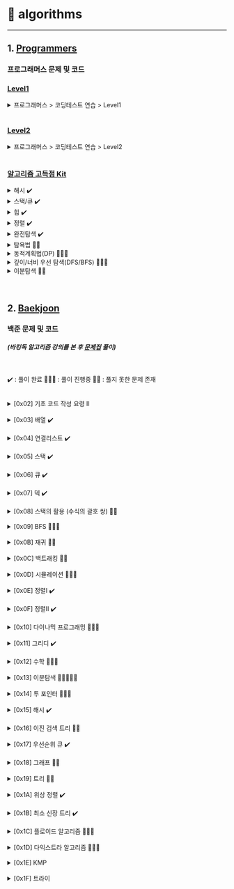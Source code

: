 # :runner: algorithms
<hr />

## 1. [Programmers](./Programmers)
### 프로그래머스 문제 및 코드

### [Level1](./Programmers/Level1)

<details>
<summary>프로그래머스 > 코딩테스트 연습 > Level1</summary>

* <완주하지 못한 선수> - [문제](https://programmers.co.kr/learn/courses/30/lessons/42576) | [코드1(Java)](./Programmers/Level1/완주하지못한선수/Solution.java) | [코드2(C++)](./Programmers/Level1/완주하지못한선수/Solution2.cpp)
* <가운데 글자 가져오기> - [문제](https://programmers.co.kr/learn/courses/30/lessons/12903) | [코드](./Programmers/Level1/가운데글자가져오기/Solution.java)
* <[1차] 비밀지도> - [문제](https://programmers.co.kr/learn/courses/30/lessons/17681) | [코드](./Programmers/Level1/비밀지도/Solution.java)
* <K번째수> - [문제](https://programmers.co.kr/learn/courses/30/lessons/42748) | [코드](./Programmers/Level1/K번째수/Solution.java)
* <두 개 뽑아서 더하기> - [문제](https://programmers.co.kr/learn/courses/30/lessons/68644) | [코드](./Programmers/Level1/두개뽑아서더하기/Solution.java)
* <모의고사> - [문제](https://programmers.co.kr/learn/courses/30/lessons/42840) | [코드](./Programmers/Level1/모의고사/Solution.java)
* <체육복> - [문제](https://programmers.co.kr/learn/courses/30/lessons/42862) | [코드](./Programmers/Level1/체육복/Solution.java)
* <2016년> - [문제](https://programmers.co.kr/learn/courses/30/lessons/12901) | [코드](./Programmers/Level1/2016년/Solution.java)
* <3진법 뒤집기> - [문제](https://programmers.co.kr/learn/courses/30/lessons/68935) | [코드](./Programmers/Level1/3진법뒤집기/Solution.java)
* <같은 숫자는 싫어> - [문제](https://programmers.co.kr/learn/courses/30/lessons/12906) | [코드](./Programmers/Level1/같은숫자는싫어/Solution.java)
* <나누어 떨어지는 숫자 배열> - [문제](https://programmers.co.kr/learn/courses/30/lessons/12910) | [코드](./Programmers/Level1/나누어떨어지는숫자배열/Solution.java)
* <두 정수 사이의 합> - [문제](https://programmers.co.kr/learn/courses/30/lessons/12912) | [코드](./Programmers/Level1/두정수사이의합/Solution.java)
* <문자열 내 마음대로 정렬하기> - [문제](https://programmers.co.kr/learn/courses/30/lessons/12915) | [코드](./Programmers/Level1/문자열내마음대로정렬하기/Solution.java)
* <문자열 내 p와 y의 개수> - [문제](https://programmers.co.kr/learn/courses/30/lessons/12916) | [코드](./Programmers/Level1/문자열내p와y의개수/Solution.java)
* <폰켓몬> - [문제](https://programmers.co.kr/learn/courses/30/lessons/1845) | [코드](./Programmers/Level1/폰켓몬/Solution.java)
* <문자열 내림차순으로 배치하기> - [문제](https://programmers.co.kr/learn/courses/30/lessons/12917) | [코드](./Programmers/Level1/문자열내림차순으로배치하기/Solution.java)
* <문자열 다루기 기본> - [문제](https://programmers.co.kr/learn/courses/30/lessons/12918) | [코드](./Programmers/Level1/문자열다루기기본/Solution.java)
* <소수 찾기> - [문제](https://programmers.co.kr/learn/courses/30/lessons/12921) | [코드](./Programmers/Level1/소수찾기/Solution.java) + ([에라토스테네스의 체](https://ko.wikipedia.org/wiki/%EC%97%90%EB%9D%BC%ED%86%A0%EC%8A%A4%ED%85%8C%EB%84%A4%EC%8A%A4%EC%9D%98_%EC%B2%B4))
* <수박수박수박수박수박수?> - [문제](https://programmers.co.kr/learn/courses/30/lessons/12922) | [코드](./Programmers/Level1/수박수박수박수박수박수/Solution.java)
* <문자열을 정수로 바꾸기> - [문제](https://programmers.co.kr/learn/courses/30/lessons/12925) | [코드](./Programmers/Level1/문자열을정수로바꾸기/Solution.java)
* <내적> - [문제](https://programmers.co.kr/learn/courses/30/lessons/70128) | [코드](./Programmers/Level1/내적/Solution.java)
* <시저 암호> - [문제](https://programmers.co.kr/learn/courses/30/lessons/12926) | [코드](./Programmers/Level1/시저암호/Solution.java)
* <약수의 합> - [문제](https://programmers.co.kr/learn/courses/30/lessons/12928) | [코드](./Programmers/Level1/약수의합/Solution.java)
* <이상한 문자 만들기> - [문제](https://programmers.co.kr/learn/courses/30/lessons/12930) | [코드](./Programmers/Level1/이상한문자만들기/Solution.java)
* <자릿수 더하기> - [문제](https://programmers.co.kr/learn/courses/30/lessons/12931) | [코드](./Programmers/Level1/자릿수더하기/Solution.java)
* <자연수 뒤집어 배열로 만들기> - [문제](https://programmers.co.kr/learn/courses/30/lessons/12932) | [코드](./Programmers/Level1/자연수뒤집어배열로만들기/Solution.java)
* <정수 내림차순으로 배치하기> - [문제](https://programmers.co.kr/learn/courses/30/lessons/12933) | [코드](./Programmers/Level1/정수내림차순으로배치하기/Solution.java)
* <정수 제곱근 판별> - [문제](https://programmers.co.kr/learn/courses/30/lessons/12934) | [코드](./Programmers/Level1/정수제곱근판별/Solution.java)
* <제일 작은 수 제거하기> - [문제](https://programmers.co.kr/learn/courses/30/lessons/12935) | [코드](./Programmers/Level1/제일작은수제거하기/Solution.java)
* <짝수와 홀수> - [문제](https://programmers.co.kr/learn/courses/30/lessons/12937) | [코드](./Programmers/Level1/짝수와홀수/Solution.java)
* <최대공약수와 최소공배수> - [문제](https://programmers.co.kr/learn/courses/30/lessons/12940) | [코드](./Programmers/Level1/최대공약수와최소공배수/Solution.java) + ([유클리드 호제법](https://namu.wiki/w/%EC%9C%A0%ED%81%B4%EB%A6%AC%EB%93%9C%20%ED%98%B8%EC%A0%9C%EB%B2%95))
* <콜라츠 추측> - [문제](https://programmers.co.kr/learn/courses/30/lessons/12943) | [코드](./Programmers/Level1/콜라츠추측/Solution.java)
* <평균 구하기> - [문제](https://programmers.co.kr/learn/courses/30/lessons/12944) | [코드](./Programmers/Level1/평균구하기/Solution.java)
* <하샤드 수> - [문제](https://programmers.co.kr/learn/courses/30/lessons/12947) | [코드](./Programmers/Level1/하샤드수/Solution.java)
* <핸드폰 번호 가리기> - [문제](https://programmers.co.kr/learn/courses/30/lessons/12948) | [코드](./Programmers/Level1/핸드폰번호가리기/Solution.java)
* <키패드 누르기> - [문제](https://programmers.co.kr/learn/courses/30/lessons/67256) | [코드](./Programmers/Level1/키패드누르기/Solution.java)
* <행렬의 덧셈> - [문제](https://programmers.co.kr/learn/courses/30/lessons/12950) | [코드](./Programmers/Level1/행렬의덧셈/Solution.java)
* <x만큼 간격이 있는 n개의 숫자> - [문제](https://programmers.co.kr/learn/courses/30/lessons/12954) | [코드](./Programmers/Level1/x만큼간격이있는n개의숫자/Solution.java)
* <직사각형 별찍기> - [문제](https://programmers.co.kr/learn/courses/30/lessons/12969) | [코드](./Programmers/Level1/직사각형별찍기/Solution.java)
* <소수 만들기> - [문제](https://programmers.co.kr/learn/courses/30/lessons/12977) | [코드](./Programmers/Level1/소수만들기/Solution.java)
* <예산> - [문제](https://programmers.co.kr/learn/courses/30/lessons/12982) | [코드](./Programmers/Level1/예산/Solution.java)
* <실패율> - [문제](https://programmers.co.kr/learn/courses/30/lessons/42889) | [코드](./Programmers/Level1/실패율/Solution.java)
* <다트 게임> - [문제](https://programmers.co.kr/learn/courses/30/lessons/17682) | [코드](./Programmers/Level1/다트게임/Solution.java)
* <신규 아이디 추천> - [문제](https://programmers.co.kr/learn/courses/30/lessons/72410) | [코드](./Programmers/Level1/신규아이디추천/Solution.java)
* <음양 더하기> - [문제](https://programmers.co.kr/learn/courses/30/lessons/76501) | [코드](./Programmers/Level1/음양더하기/Solution.java)
* <숫자 문자열과 영단어> - [문제](https://programmers.co.kr/learn/courses/30/lessons/81301) | [코드](./Programmers/Level1/숫자문자열과영단어/Solution.java)
* <없는 숫자 더하기> - [문제](https://school.programmers.co.kr/learn/courses/30/lessons/86051) | [코드](./Programmers/Level1/없는숫자더하기/Solution.java)
* <신고 결과 받기> - [문제](https://school.programmers.co.kr/learn/courses/30/lessons/92334) | [코드](./Programmers/Level1/신고결과받기/Solution.java)
* <부족한 금액 계산하기> - [문제](https://school.programmers.co.kr/learn/courses/30/lessons/82612) | [코드](./Programmers/Level1/부족한금액계산하기/Solution.java)
* <로또의 최고 순위와 최저 순위> - [문제](https://school.programmers.co.kr/learn/courses/30/lessons/77484) | [코드](./Programmers/Level1/로또의최고순위와최저순위/Solution.java)

</details>

<br />

### [Level2](./Programmers/Level1)

<details>
<summary> 프로그래머스 > 코딩테스트 연습 > Level2 </summary>

* <주식가격> - [문제](https://programmers.co.kr/learn/courses/30/lessons/42584) | [코드](./Programmers/Level2/주식가격/Solution.java)
* <124 나라의 숫자> - [문제](https://programmers.co.kr/learn/courses/30/lessons/12899) | [코드](./Programmers/Level2/124나라의숫자/Solution.java)
* <스킬트리> - [문제](https://programmers.co.kr/learn/courses/30/lessons/49993) | [코드](./Programmers/Level2/스킬트리/Solution.java)
* <프린터> - [문제](https://programmers.co.kr/learn/courses/30/lessons/42587) | [코드](./Programmers/Level2/프린터/Solution.java)
* <기능개발> - [문제](https://programmers.co.kr/learn/courses/30/lessons/42586) | [코드1](./Programmers/Level2/기능개발/Solution.java) | [코드2(Use Stack)](./Programmers/Level2/기능개발/Solution2.java)
* <멀쩡한 사각형> - [문제](https://programmers.co.kr/learn/courses/30/lessons/62048) | [코드](./Programmers/Level2/멀쩡한사각형/Solution.java) + ([유클리드 호제법](https://namu.wiki/w/%EC%9C%A0%ED%81%B4%EB%A6%AC%EB%93%9C%20%ED%98%B8%EC%A0%9C%EB%B2%95))
* <다리를 지나는 트럭> - [문제](https://programmers.co.kr/learn/courses/30/lessons/42583) | [코드](./Programmers/Level2/다리를지나는트럭/Solution.java)
* <문자열 압축> - [문제](https://programmers.co.kr/learn/courses/30/lessons/60057) | [코드](./Programmers/Level2/문자열압축/Solution.java)
* <큰 수 만들기> - [문제](https://programmers.co.kr/learn/courses/30/lessons/42883) | [코드](./Programmers/Level2/큰수만들기/Solution.java)
* <최댓값과 최솟값> - [문제](https://programmers.co.kr/learn/courses/30/lessons/12939) | [코드](./Programmers/Level2/최댓값과최솟값/Solution.java)
* <카펫> - [문제](https://programmers.co.kr/learn/courses/30/lessons/42842) | [코드](./Programmers/Level2/카펫/Solution.java)
* <가장 큰 수> - [문제](https://programmers.co.kr/learn/courses/30/lessons/42746) | [코드](./Programmers/Level2/가장큰수/Solution.java)
* <구명보트> - [문제](https://programmers.co.kr/learn/courses/30/lessons/42885) | [코드](./Programmers/Level2/구명보트/Solution.java)
* <더 맵게> - [문제](https://programmers.co.kr/learn/courses/30/lessons/42626) | [코드](./Programmers/Level2/더맵게/Solution.java)
* <JadenCase 문자열 만들기> - [문제](https://programmers.co.kr/learn/courses/30/lessons/12951) | [코드](./Programmers/Level2/JadenCase문자열만들기/Solution.java)
* <N개의 최소공배수> - [문제](https://programmers.co.kr/learn/courses/30/lessons/12953) | [코드](./Programmers/Level2/N개의최소공배수/Solution.java)
* <올바른 괄호> - [문제](https://programmers.co.kr/learn/courses/30/lessons/12909) | [코드](./Programmers/Level2/올바른괄호/Solution.java)
* <최솟값 만들기> - [문제](https://programmers.co.kr/learn/courses/30/lessons/12941) | [코드](./Programmers/Level2/최솟값만들기/Solution.java)
* <H - Index> - [문제](https://programmers.co.kr/learn/courses/30/lessons/42747) | [코드](./Programmers/Level2/H-Index/Solution.java)
* <전화번호 목록> - [문제](https://programmers.co.kr/learn/courses/30/lessons/42577) | [코드](./Programmers/Level2/전화번호목록/Solution.java)
* <행렬의 곱셈> - [문제](https://programmers.co.kr/learn/courses/30/lessons/12949) | [코드](./Programmers/Level2/행렬의곱셈/Solution.java)

</details>

<br />

### [알고리즘 고득점 Kit](./Programmers/hash)

<details>
<summary>해시 ✔️</summary>

* <폰켓몬> - [문제](https://programmers.co.kr/learn/courses/30/lessons/1845) | [코드](./Programmers/hash/폰켓몬/Solution.py)
* <완주하지 못한 선수> - [문제](https://programmers.co.kr/learn/courses/30/lessons/42576) | [코드](./Programmers/hash/완주하지못한선수/Solution.py)
* <전화번호 목록> - [문제](https://programmers.co.kr/learn/courses/30/lessons/42577) | [코드](./Programmers/hash/전화번호목록/Solution.py)
* <의상> - [문제](https://programmers.co.kr/learn/courses/30/lessons/42578) | [코드](./Programmers/hash/의상/Solution.py)
* <베스트앨범> - [문제](https://programmers.co.kr/learn/courses/30/lessons/42579) | [코드](./Programmers/hash/베스트앨범/Solution.py)

</details>

<details>
<summary>스택/큐 ✔️</summary>

* <같은 숫자는 싫어> - [문제](https://programmers.co.kr/learn/courses/30/lessons/12906) | [코드](./Programmers/stack_queue/같은숫자는싫어/Solution.py)
* <기능개발> - [문제](https://programmers.co.kr/learn/courses/30/lessons/42586) | [코드](./Programmers/stack_queue/기능개발/Solution.py)
* <올바른 괄호> - [문제](https://programmers.co.kr/learn/courses/30/lessons/12909) | [코드](./Programmers/stack_queue/올바른괄호/Solution.py)
* <프로세스> - [문제](https://programmers.co.kr/learn/courses/30/lessons/42587) | [코드](./Programmers/stack_queue/프로세스/Solution.py)
* <다리를 지나는 트럭> - [문제](https://programmers.co.kr/learn/courses/30/lessons/42583) | [코드](./Programmers/stack_queue/다리를지나는트럭/Solution.py)
* <주식가격> - [문제](https://programmers.co.kr/learn/courses/30/lessons/42584) | [코드](./Programmers/stack_queue/주식가격/Solution.py)

</details>

<details>
<summary>힙 ✔️</summary>

* <더 맵게> - [문제](https://programmers.co.kr/learn/courses/30/lessons/42626) | [코드](./Programmers/heap/더맵게/Solution.py)
* <디스크 컨트롤러> - [문제](https://programmers.co.kr/learn/courses/30/lessons/42627) | [코드](./Programmers/heap/디스크컨트롤러/Solution.py)
* <이중우선순위큐> - [문제](https://programmers.co.kr/learn/courses/30/lessons/42628) | [코드](./Programmers/heap/이중우선순위큐/Solution.py)

</details>

<details>
<summary>정렬 ✔️</summary>

* <K번째수> - [문제](https://programmers.co.kr/learn/courses/30/lessons/42748) | [코드](./Programmers/sort/K번째수/Solution.py)
* <가장 큰 수> - [문제](https://programmers.co.kr/learn/courses/30/lessons/42746) | [코드](./Programmers/sort/가장큰수/Solution.py)
* <H-index> - [문제](https://programmers.co.kr/learn/courses/30/lessons/42747) | [코드](./Programmers/sort/H-index/Solution.py)

</details>

<details>
<summary>완전탐색 ✔️</summary>

* <최소직사각형> - [문제](https://programmers.co.kr/learn/courses/30/lessons/86491) | [코드](./Programmers/exhaustive_search/최소직사각형/Solution.py)
* <모의고사> - [문제](https://programmers.co.kr/learn/courses/30/lessons/42840) | [코드](./Programmers/exhaustive_search/모의고사/Solution.py)
* <소수찾기> - [문제](https://programmers.co.kr/learn/courses/30/lessons/42839) | [코드](./Programmers/exhaustive_search/소수찾기/Solution.py)
* <카펫> - [문제](https://programmers.co.kr/learn/courses/30/lessons/42842) | [코드](./Programmers/exhaustive_search/카펫/Solution.py)
* <피로도> - [문제](https://programmers.co.kr/learn/courses/30/lessons/87946) | [코드](./Programmers/exhaustive_search/피로도/Solution.py)
* <전력망을 둘로 나누기> - [문제](https://programmers.co.kr/learn/courses/30/lessons/86971) | [코드](./Programmers/exhaustive_search/전력망을둘로나누기/Solution.py)
* <모음사전> - [문제](https://programmers.co.kr/learn/courses/30/lessons/84512) | [코드](./Programmers/exhaustive_search/모음사전/Solution.py)

</details>

<details>
<summary>탐욕법 👊🏻</summary>

* <체육복> - [문제](https://programmers.co.kr/learn/courses/30/lessons/42862) | [코드](./Programmers/greedy/체육복/Solution.py)
* <조이스틱> 👊🏻
* <큰 수 만들기> - [문제](https://programmers.co.kr/learn/courses/30/lessons/42883) | [코드](./Programmers/greedy/큰수만들기/Solution.py)
* <구명보트> - [문제](https://programmers.co.kr/learn/courses/30/lessons/42885) | [코드](./Programmers/greedy/구명보트/Solution.py)
* <섬 연결하기> - [문제](https://programmers.co.kr/learn/courses/30/lessons/42861) | [코드](./Programmers/greedy/섬연결하기/Solution.py)
* <단속카메라> - [문제](https://programmers.co.kr/learn/courses/30/lessons/42884) | [코드](./Programmers/greedy/단속카메라/Solution.py)

</details>

<details>
<summary>동적계획법(DP) 🏃🏻‍♀️</summary>

* <N으로 표현> - [문제](https://programmers.co.kr/learn/courses/30/lessons/42895) | [코드](./Programmers/dp/N으로표현/Solution.py)
* <정수 삼각형> - [문제](https://programmers.co.kr/learn/courses/30/lessons/43105) | [코드](./Programmers/dp/정수삼각형/Solution.py)
* <등굣길> - [문제](https://programmers.co.kr/learn/courses/30/lessons/42898) | [코드](./Programmers/dp/등굣길/Solution.py)
* <사칙연산>

</details>

<details>
<summary>깊이/너비 우선 탐색(DFS/BFS) 🏃🏻‍♀️</summary>

* <타겟넘버> - [문제](https://programmers.co.kr/learn/courses/30/lessons/43165) | [코드](./Programmers/dfs_bfs/타겟넘버/Solution.py)
* <네트워크> - [문제](https://programmers.co.kr/learn/courses/30/lessons/43162) | [코드](./Programmers/dfs_bfs/네트워크/Solution.py)
* <게임 맵 최단거리> - [문제](https://programmers.co.kr/learn/courses/30/lessons/1844) | [코드](./Programmers/dfs_bfs/게임맵최단거리/Solution.py)
* <단어변환> - [문제](https://programmers.co.kr/learn/courses/30/lessons/43163) | [코드](./Programmers/dfs_bfs/단어변환/Solution.py)
* <아이템 줍기> 
* <여행경로> - [문제](https://programmers.co.kr/learn/courses/30/lessons/43164) | [코드](./Programmers/dfs_bfs/여행경로/Solution.py)

</details>

<details>
<summary>이분탐색 🏃🏻</summary>

* <입국심사> - [문제](https://programmers.co.kr/learn/courses/30/lessons/43238) | [코드](./Programmers/binary_search/입국심사/Solution.py)

</details>

<br />
<br />

## 2. [Baekjoon](./Baekjoon)
### 백준 문제 및 코드
##### (바킹독 알고리즘 강의를 본 후 [문제집](https://github.com/encrypted-def/basic-algo-lecture) 풀이)

<br />

✔️ : 풀이 완료 
🏃🏻‍♀️ : 풀이 진행중 
👊🏻 : 풀지 못한 문제 존재 

<br />

<details>
<summary>[0x02] 기초 코드 작성 요령 II</summary>

* <10871> - [문제](https://www.acmicpc.net/problem/10871) | [코드](./Baekjoon/0x02/10871/Main.java) | [코드(Python)](./Baekjoon/0x02/10871/Solution.py)
* <1000> - [문제](https://www.acmicpc.net/problem/1000) | [코드](./Baekjoon/0x02/1000/Main.java)
* <2557> - [문제](https://www.acmicpc.net/problem/2557) | [코드](./Baekjoon/0x02/2557/Main.java)
* <10171> - [문제](https://www.acmicpc.net/problem/10171) | [코드](./Baekjoon/0x02/10171/Main.java)
* <2309> - [문제](https://www.acmicpc.net/problem/2309) | [코드](./Baekjoon/0x02/2309/Main.java) | [코드(Python)](./Baekjoon/0x02/2309/Solution.py)
* <1267> - [문제](https://www.acmicpc.net/problem/1267) | [코드](./Baekjoon/0x02/1267/Main.java)
* <15552> - [문제](https://www.acmicpc.net/problem/15552) | [코드](./Baekjoon/0x02/15552/Main.java) | [코드(Python)](./Baekjoon/0x02/15552/Solution.py)
* <2446> - [문제](https://www.acmicpc.net/problem/2446) | [코드](./Baekjoon/0x02/2446/Main.java) | [코드(Python)](./Baekjoon/0x02/2446/Solution.py)
* <2562> - [문제](https://www.acmicpc.net/problem/2562) | [코드(Python)](./Baekjoon/0x02/2562/Solution.py)

</details>
<br />

<details>
<summary>[0x03] 배열 ✔️</summary>

* <10808> - [문제](https://www.acmicpc.net/problem/10808) | [코드](./Baekjoon/0x03/10808/Main.java) | [코드(Python)](./Baekjoon/0x03/10808/Solution.py)
* <2577> - [문제](https://www.acmicpc.net/problem/2577) | [코드(Python)](./Baekjoon/0x03/2577/Solution.py)
* <1475> - [문제](https://www.acmicpc.net/problem/1475) | [코드](./Baekjoon/0x03/1475/Main.java) | [코드(Python)](./Baekjoon/0x03/1475/Solution.py)
* <3273> - [문제](https://www.acmicpc.net/problem/3273) | [코드(Python)](./Baekjoon/0x03/3273/Solution.py)
* <10807> - [문제](https://www.acmicpc.net/problem/10807) | [코드(Python)](./Baekjoon/0x03/10807/Solution.py)
* <13300> - [문제](https://www.acmicpc.net/problem/13300) | [코드](./Baekjoon/0x03/13300/Main.java) | [코드(Python)](./Baekjoon/0x03/13300/Solution.py)
* <11328> - [문제](https://www.acmicpc.net/problem/11328) | [코드](./Baekjoon/0x03/11328/Main.java) | [코드(Python)](./Baekjoon/0x03/11328/Solution.py)
* <1919> - [문제](https://www.acmicpc.net/problem/1919) | [코드](./Baekjoon/0x03/1919/Main.java) | [코드(Python)](./Baekjoon/0x03/1919/Solution.py)

</details>
<br />

<details>
<summary>[0x04] 연결리스트 ✔️</summary>

* <1406> - [문제](https://www.acmicpc.net/problem/1406) | [코드1(ListIterator)](./Baekjoon/0x04/1406/Main.java) | [코드2(Stack)](./Baekjoon/0x04/1406/Main2.java) | [코드(Python)](./Baekjoon/0x04/1406/Solution.py) | [코드2(Python)](./Baekjoon/0x04/1406/Solution2.py)
* <5397> - [문제](https://www.acmicpc.net/problem/5397) | [코드(ListIterator)](./Baekjoon/0x04/5397/Main.java) | [코드(Python)](./Baekjoon/0x04/5397/Solution.py) | [코드2(Python)](./Baekjoon/0x04/5397/Solution2.py)
* <1158> - [문제](https://www.acmicpc.net/problem/1158) | [코드](./Baekjoon/0x04/1158/Main.java) | [코드(Python)](./Baekjoon/0x04/1158/Solution.py) | [코드2(Python)](./Baekjoon/0x04/1158/Solution2.py)

</details>
<br />

<details>
<summary>[0x05] 스택 ✔️</summary>

* <10828> - [문제](https://www.acmicpc.net/problem/10828) | [코드1(Stack)](./Baekjoon/0x05/10828/Main.java) | [코드2(배열)](./Baekjoon/0x05/10828/Main2.java) | [코드3(Python)](./Baekjoon/0x05/10828/Solution.py)
* <10773> - [문제](https://www.acmicpc.net/problem/10773) | [코드(Python)](./Baekjoon/0x05/10773/Solution.py)
* <1874> - [문제](https://www.acmicpc.net/problem/1874) | [코드](./Baekjoon/0x05/1874/Main.java) | [코드(Python)](./Baekjoon/0x05/1874/Solution.py) | [코드2(Python)](./Baekjoon/0x05/1874/Solution2.py)
* <2493> - [문제](https://www.acmicpc.net/problem/2493) | [코드](./Baekjoon/0x05/2493/Main.java) | [코드(Python)](./Baekjoon/0x05/2493/Solution.py) | [코드2(Python)](./Baekjoon/0x05/2493/Solution2.py)
* <6198> - [문제](https://www.acmicpc.net/problem/6198) | [코드(Python)](./Baekjoon/0x05/6198/Solution.py)
* <17298> - [문제](https://www.acmicpc.net/problem/17298) | [코드](./Baekjoon/0x05/17298/Solution.py)
* <3015>(P) - [문제](https://www.acmicpc.net/problem/3015) | [코드](./Baekjoon/0x05/3015/Main.java)
* <6549>(P)

</details>
<br />

<details>
<summary>[0x06] 큐 ✔️</summary>

* <10845> - [문제](https://www.acmicpc.net/problem/10845) | [코드](./Baekjoon/0x06/10845/Main.java) | [코드(Python)](./Baekjoon/0x06/10845/Solution.py)
* <18258> - [문제](https://www.acmicpc.net/problem/18258) | [코드](./Baekjoon/0x06/18258/Main.java) | [코드(Python)](./Baekjoon/0x06/18258/Solution.py) | [코드2(Python)](./Baekjoon/0x06/18258/Solution2.py)
* <2164> - [문제](https://www.acmicpc.net/problem/2164) | [코드(Python)](./Baekjoon/0x06/2164/Solution.py) | [코드2(Python)](./Baekjoon/0x06/2164/Solution2.py)

</details>
<br />

<details>
<summary>[0x07] 덱 ✔️</summary>

* <10866> - [문제](https://www.acmicpc.net/problem/10866) | [코드(Python)](./Baekjoon/0x07/10866/Solution.py)
* <1021> - [문제](https://www.acmicpc.net/problem/1021) | [코드(Python)](./Baekjoon/0x07/1021/Solution.py) | [코드2(Python)](./Baekjoon/0x07/1021/Solution2.py)
* <5430> - [문제](https://www.acmicpc.net/problem/5430) | [코드(Python)](./Baekjoon/0x07/5430/Solution.py)
* <11003>(P)

</details>
<br />

<details>
<summary>[0x08] 스택의 활용 (수식의 괄호 쌍) 👊🏻</summary>

* <4949> - [문제](https://www.acmicpc.net/problem/4949) | [코드(Python)](./Baekjoon/0x08/4949/Solution.py)
* <3986> - [문제](https://www.acmicpc.net/problem/3986) | [코드(Python)](./Baekjoon/0x08/3986/Solution.py)
* <9012> - [문제](https://www.acmicpc.net/problem/9012) | [코드(Python)](./Baekjoon/0x08/9012/Solution.py) | [코드2(Python)](./Baekjoon/0x08/9012/Solution2.py)
* <10799> - [문제](https://www.acmicpc.net/problem/10799) | [코드(Python)](./Baekjoon/0x08/10799/Solution.py)
* <2504>

</details>
<br />

<details>
<summary>[0x09] BFS 🏃🏻‍♀️</summary>

* <1926> - [문제](https://www.acmicpc.net/problem/1926) | [코드(Python)](./Baekjoon/0x09/1926/Solution.py) | [코드2(Python)](./Baekjoon/0x09/1926/Solution2.py)
* <2178> - [문제](https://www.acmicpc.net/problem/2178) | [코드(Python)](./Baekjoon/0x09/2178/Solution.py) | [코드2(Python)](./Baekjoon/0x09/2178/Solution2.py)
* <7576> - [문제](https://www.acmicpc.net/problem/7576) | [코드(Python)](./Baekjoon/0x09/7576/Solution.py) | [코드2(Python)](./Baekjoon/0x09/7576/Solution2.py)
* <4179> - [문제](https://www.acmicpc.net/problem/4179) | [코드(Python)](./Baekjoon/0x09/4179/Solution.py) | [코드2(Python)](./Baekjoon/0x09/4179/Solution2.py)
* <1697> - [문제](https://www.acmicpc.net/problem/1697) | [코드(Python)](./Baekjoon/0x09/1697/Solution.py)
* <1012> - [문제](https://www.acmicpc.net/problem/1012) | [코드(Python)](./Baekjoon/0x09/1012/Solution.py)
* <10026> - [문제](https://www.acmicpc.net/problem/10026) | [코드(Python)](./Baekjoon/0x09/10026/Solution.py) | [코드2(Python)](./Baekjoon/0x09/10026/Solution2.py)
* <7569> - [문제](https://www.acmicpc.net/problem/7569) | [코드(Python)](./Baekjoon/0x09/7569/Solution.py) | [코드2(Python)](./Baekjoon/0x09/7569/Solution2.py) | [코드3(Python)](./Baekjoon/0x09/7569/Solution3.py)
* <7562> - [문제](https://www.acmicpc.net/problem/7562) | [코드(Python)](./Baekjoon/0x09/7562/Solution.py)
* <5427> - [문제](https://www.acmicpc.net/problem/5427) | [코드(Python)](./Baekjoon/0x09/5427/Solution.py)
* <2583> - [문제](https://www.acmicpc.net/problem/2583) | [코드(Python)](./Baekjoon/0x09/2583/Solution.py)
* <2667> - [문제](https://www.acmicpc.net/problem/2667) | [코드(Python)](./Baekjoon/0x09/2667/Solution.py)
* <5014> - [문제](https://www.acmicpc.net/problem/5014) | [코드(Python)](./Baekjoon/0x09/5014/Solution.py)
* <2468> - [문제](https://www.acmicpc.net/problem/2468) | [코드(Python)](./Baekjoon/0x09/2468/Solution.py)
* <6593> - [문제](https://www.acmicpc.net/problem/6593) | [코드(Python)](./Baekjoon/0x09/6593/Solution.py)
* <2206> - [문제](https://www.acmicpc.net/problem/2206) | [코드(Python)](./Baekjoon/0x09/2206/Solution.py)
* <9466> - [문제](https://www.acmicpc.net/problem/9466) | [코드(Python)](./Baekjoon/0x09/9466/Solution.py)
* <2573> - [문제](https://www.acmicpc.net/problem/2573) | [코드(Python)](./Baekjoon/0x09/2573/Solution.py)
* <2146> - [문제](https://www.acmicpc.net/problem/2146) | [코드(Python)](./Baekjoon/0x09/2146/Solution.py)

</details>
<br />

<details>
<summary>[0x0B] 재귀 👊🏻</summary>

* <1629> - [문제](https://www.acmicpc.net/problem/1629) | [코드(Python)](./Baekjoon/0x0B/1629/Solution.py) | [코드2(Python)](./Baekjoon/0x0B/1629/Solution2.py)
* <1074> - [문제](https://www.acmicpc.net/problem/1074) | [코드(Python)](./Baekjoon/0x0B/1074/Solution.py)
* <17478> - [문제](https://www.acmicpc.net/problem/17478) | [코드(Python)](./Baekjoon/0x0B/17478/Solution.py)
* <11729> - [문제](https://www.acmicpc.net/problem/11729) | [코드(Python)](./Baekjoon/0x0B/11729/Solution.py)
* <1780> - [문제](https://www.acmicpc.net/problem/1780) | [코드(Python)](./Baekjoon/0x0B/1780/Solution.py) | [코드2(Python)](./Baekjoon/0x0B/1780/Solution2.py)
* <2630> - [문제](https://www.acmicpc.net/problem/2630) | [코드(Python)](./Baekjoon/0x0B/2630/Solution.py) | [코드2(Python)](./Baekjoon/0x0B/2630/Solution2.py)
* <1992> - [문제](https://www.acmicpc.net/problem/1992) | [코드(Python)](./Baekjoon/0x0B/1992/Solution.py) | [코드2(Python)](./Baekjoon/0x0B/1992/Solution2.py)
* <2447> - [문제](https://www.acmicpc.net/problem/2447) | [코드(Python)](./Baekjoon/0x0B/2447/Solution.py)
* <2448> - [문제](https://www.acmicpc.net/problem/2448) | [코드(Python)](./Baekjoon/0x0B/2448/Solution.py)
* <14956>

</details>
<br />

<details>
<summary>[0x0C] 백트래킹 👊🏻</summary>

* <15649> - [문제](https://www.acmicpc.net/problem/15649) | [코드(Python)](./Baekjoon/0x0C/15649/Solution.py) | [코드2(Python)](./Baekjoon/0x0C/15649/Solution2.py)
* <9663> - [문제](https://www.acmicpc.net/problem/9663) | [코드(Python)](./Baekjoon/0x0C/9663/Solution.py) | [코드2(Python)](./Baekjoon/0x0C/9663/Solution2.py)
* <1182> - [문제](https://www.acmicpc.net/problem/1182) | [코드(Python)](./Baekjoon/0x0C/1182/Solution.py) | [코드2(Python)](./Baekjoon/0x0C/1182/Solution2.py)
* <15650> - [문제](https://www.acmicpc.net/problem/15650) | [코드(Python)](./Baekjoon/0x0C/15650/Solution.py) | [코드2(Python)](./Baekjoon/0x0C/15650/Solution2.py)
* <15651> - [문제](https://www.acmicpc.net/problem/15651) | [코드(Python)](./Baekjoon/0x0C/15651/Solution.py) | [코드2(Python)](./Baekjoon/0x0C/15651/Solution2.py)
* <15652> - [문제](https://www.acmicpc.net/problem/15652) | [코드(Python)](./Baekjoon/0x0C/15652/Solution.py)
* <15654> - [문제](https://www.acmicpc.net/problem/15654) | [코드(Python)](./Baekjoon/0x0C/15654/Solution.py)
* <15655> - [문제](https://www.acmicpc.net/problem/15655) | [코드(Python)](./Baekjoon/0x0C/15655/Solution.py)
* <15656> - [문제](https://www.acmicpc.net/problem/15656) | [코드(Python)](./Baekjoon/0x0C/15656/Solution.py)
* <15657> - [문제](https://www.acmicpc.net/problem/15657) | [코드(Python)](./Baekjoon/0x0C/15657/Solution.py)
* <15663> - [문제](https://www.acmicpc.net/problem/15663) | [코드(Python)](./Baekjoon/0x0C/15663/Solution.py)
* <15664> - [문제](https://www.acmicpc.net/problem/15664) | [코드(Python)](./Baekjoon/0x0C/15664/Solution.py)
* <15665> - [문제](https://www.acmicpc.net/problem/15665) | [코드(Python)](./Baekjoon/0x0C/15665/Solution.py)
* <15666> - [문제](https://www.acmicpc.net/problem/15666) | [코드(Python)](./Baekjoon/0x0C/15666/Solution.py)
* <6603> - [문제](https://www.acmicpc.net/problem/6603) | [코드(Python)](./Baekjoon/0x0C/6603/Solution.py)
* <1759> - [문제](https://www.acmicpc.net/problem/1759) | [코드(Python)](./Baekjoon/0x0C/1759/Solution.py)
* <1941>
* <16987> - [문제](https://www.acmicpc.net/problem/16987) | [코드(Python)](./Baekjoon/0x0C/16987/Solution.py)
* <18809>
* <1799> - [문제](https://www.acmicpc.net/problem/1799) | [코드(Python)](./Baekjoon/0x0C/1799/Solution.py)

</details>
<br />

<details>
<summary>[0x0D] 시뮬레이션 🏃🏻‍♀️</summary>

* <15683> - [문제](https://www.acmicpc.net/problem/15683) | [코드(Python)](./Baekjoon/0x0D/15683/Solution.py) | [코드2(Python)](./Baekjoon/0x0D/15683/Solution2.py)
* <18808> - [문제](https://www.acmicpc.net/problem/18808) | [코드(Python)](./Baekjoon/0x0D/18808/Solution.py) | [코드2(Python)](./Baekjoon/0x0D/18808/Solution2.py)
* <12100> - [문제](https://www.acmicpc.net/problem/12100) | [코드(Python)](./Baekjoon/0x0D/12100/Solution.py) | [코드2(Python)](./Baekjoon/0x0D/12100/Solution2.py)
* <15686> - [문제](https://www.acmicpc.net/problem/15686) | [코드(Python)](./Baekjoon/0x0D/15686/Solution.py) | [코드2(Python)](./Baekjoon/0x0D/15686/Solution2.py)
* <11559> - [문제](https://www.acmicpc.net/problem/11559) | [코드(Python)](./Baekjoon/0x0D/11559/Solution.py)
* <14891> - [문제](https://www.acmicpc.net/problem/14891) | [코드(Python)](./Baekjoon/0x0D/14891/Solution.py)
* <14499> - [문제](https://www.acmicpc.net/problem/14499) | [코드(Python)](./Baekjoon/0x0D/14499/Solution.py)
* <13335> - [문제](https://www.acmicpc.net/problem/13335) | [코드(Python)](./Baekjoon/0x0D/13335/Solution.py) | [코드2(Python)](./Baekjoon/0x0D/13335/Solution2.py)
* <16985> - [문제](https://www.acmicpc.net/problem/16985) | [코드(Python)](./Baekjoon/0x0D/16985/Solution.py)
* <14503> - [문제](https://www.acmicpc.net/problem/14503) | [코드(Python)](./Baekjoon/0x0D/14503/Solution.py)
* <3190> - [문제](https://www.acmicpc.net/problem/3190) | [코드(Python)](./Baekjoon/0x0D/3190/Solution.py)

</details>
<br />

<details>
<summary>[0x0E] 정렬I ✔️</summary>

* <2750> - [문제](https://www.acmicpc.net/problem/2750) | [코드(Python)](./Baekjoon/0x0E/2750/Solution.py)
* <2751> - [문제](https://www.acmicpc.net/problem/2751) | [코드(Python)](./Baekjoon/0x0E/2751/Solution.py)
* <10989> - [문제](https://www.acmicpc.net/problem/10989) | [코드(Python)](./Baekjoon/0x0E/10989/Solution.py)
* <11931> - [문제](https://www.acmicpc.net/problem/11931) | [코드(Python)](./Baekjoon/0x0E/11931/Solution.py)
* <15688> - [문제](https://www.acmicpc.net/problem/15688) | [코드(Python)](./Baekjoon/0x0E/15688/Solution.py)
* <10814> - [문제](https://www.acmicpc.net/problem/10814) | [코드(Python)](./Baekjoon/0x0E/10814/Solution.py)
* <11650> - [문제](https://www.acmicpc.net/problem/11650) | [코드(Python)](./Baekjoon/0x0E/11650/Solution.py)
* <11651> - [문제](https://www.acmicpc.net/problem/11651) | [코드(Python)](./Baekjoon/0x0E/11651/Solution.py)

</details>
<br />

<details>
<summary>[0x0F] 정렬II ✔️</summary>

* <1431> - [문제](https://www.acmicpc.net/problem/1431) | [코드(Python)](./Baekjoon/0x0F/1431/Solution.py) | [코드2(Python)](./Baekjoon/0x0F/1431/Solution2.py)
* <11652> - [문제](https://www.acmicpc.net/problem/11652) | [코드(Python)](./Baekjoon/0x0F/11652/Solution.py) | [코드2(Python)](./Baekjoon/0x0F/11652/Solution2.py)
* <5648> - [문제](https://www.acmicpc.net/problem/5648) | [코드(Python)](./Baekjoon/0x0F/5648/Solution.py)
* <1181> - [문제](https://www.acmicpc.net/problem/1181) | [코드(Python)](./Baekjoon/0x0F/1181/Solution.py)
* <2910> - [문제](https://www.acmicpc.net/problem/2910) | [코드(Python)](./Baekjoon/0x0F/2910/Solution.py) | [코드2(Python)](./Baekjoon/0x0F/2910/Solution2.py)
* <10814> - [문제](https://www.acmicpc.net/problem/10814) | [코드(Python)](./Baekjoon/0x0E/10814/Solution.py)
* <11656> - [문제](https://www.acmicpc.net/problem/11656) | [코드(Python)](./Baekjoon/0x0F/11656/Solution.py)
* <10825> - [문제](https://www.acmicpc.net/problem/10825) | [코드(Python)](./Baekjoon/0x0F/10825/Solution.py)
* <7795> - [문제](https://www.acmicpc.net/problem/7795) | [코드(Python)](./Baekjoon/0x0F/7795/Solution.py) | [코드2(Python)](./Baekjoon/0x0F/7795/Solution2.py)

</details>
<br />

<details>
<summary>[0x10] 다이나믹 프로그래밍 🏃🏻‍♀️</summary>

* <1463> - [문제](https://www.acmicpc.net/problem/1463) | [코드(Python)](./Baekjoon/0x10/1463/Solution.py) | [코드2(Python)](./Baekjoon/0x10/1463/Solution2.py)
* <9095> - [문제](https://www.acmicpc.net/problem/9095) | [코드(Python)](./Baekjoon/0x10/9095/Solution.py) | [코드2(Python)](./Baekjoon/0x10/9095/Solution2.py)
* <2579> - [문제](https://www.acmicpc.net/problem/2579) | [코드(Python)](./Baekjoon/0x10/2579/Solution.py)
* <1149> - [문제](https://www.acmicpc.net/problem/1149) | [코드(Python)](./Baekjoon/0x10/1149/Solution.py) | [코드2(Python)](./Baekjoon/0x10/1149/Solution2.py)
* <11726> - [문제](https://www.acmicpc.net/problem/11726) | [코드(Python)](./Baekjoon/0x10/11726/Solution.py)
* <11659> - [문제](https://www.acmicpc.net/problem/11659) | [코드(Python)](./Baekjoon/0x10/11659/Solution.py)
* <12852> - [문제](https://www.acmicpc.net/problem/12852) | [코드(Python)](./Baekjoon/0x10/12852/Solution.py)
* <1003> - [문제](https://www.acmicpc.net/problem/1003) | [코드(Python)](./Baekjoon/0x10/1003/Solution.py)
* <1932> - [문제](https://www.acmicpc.net/problem/1932) | [코드(Python)](./Baekjoon/0x10/1932/Solution.py) | [코드2(Python)](./Baekjoon/0x10/1932/Solution2.py)
* <11727> - [문제](https://www.acmicpc.net/problem/11727) | [코드(Python)](./Baekjoon/0x10/11727/Solution.py) | [코드2(Python)](./Baekjoon/0x10/11727/Solution2.py)
* <2193> - [문제](https://www.acmicpc.net/problem/2193) | [코드(Python)](./Baekjoon/0x10/2193/Solution.py)
* <1912> - [문제](https://www.acmicpc.net/problem/1912) | [코드(Python)](./Baekjoon/0x10/1912/Solution.py)
* <11055> - [문제](https://www.acmicpc.net/problem/11055) | [코드(Python)](./Baekjoon/0x10/11055/Solution.py)
* <11053> - [문제](https://www.acmicpc.net/problem/11053) | [코드(Python)](./Baekjoon/0x10/11053/Solution.py)
* <9461> - [문제](https://www.acmicpc.net/problem/9461) | [코드(Python)](./Baekjoon/0x10/9461/Solution.py)
* <14501> - [문제](https://www.acmicpc.net/problem/14501) | [코드(Python)](./Baekjoon/0x10/14501/Solution.py) | [코드2(Python)](./Baekjoon/0x10/14501/Solution2.py)
* <15486> - [문제](https://www.acmicpc.net/problem/15486) | [코드(Python)](./Baekjoon/0x10/15486/Solution.py)
* <10844> - [문제](https://www.acmicpc.net/problem/10844) | [코드(Python)](./Baekjoon/0x10/10844/Solution.py)
* <2748> - [문제](https://www.acmicpc.net/problem/2748) | [코드(Python)](./Baekjoon/0x10/2748/Solution.py)

</details>
<br />

<details>
<summary>[0x11] 그리디 ✔️</summary>

* <11047> - [문제](https://www.acmicpc.net/problem/11047) | [코드(Python)](./Baekjoon/0x11/11047/Solution.py) | [코드2(Python)](./Baekjoon/0x11/11047/Solution2.py)
* <1931> - [문제](https://www.acmicpc.net/problem/1931) | [코드(Python)](./Baekjoon/0x11/1931/Solution.py) | [코드2(Python)](./Baekjoon/0x11/1931/Solution2.py)
* <2217> - [문제](https://www.acmicpc.net/problem/2217) | [코드(Python)](./Baekjoon/0x11/2217/Solution.py) | [코드2(Python)](./Baekjoon/0x11/2217/Solution2.py)
* <1026> - [문제](https://www.acmicpc.net/problem/1026) | [코드(Python)](./Baekjoon/0x11/1026/Solution.py) | [코드2(Python)](./Baekjoon/0x11/1026/Solution2.py)
* <11399> - [문제](https://www.acmicpc.net/problem/11399) | [코드(Python)](./Baekjoon/0x11/11399/Solution.py) | [코드2(Python)](./Baekjoon/0x11/11399/Solution2.py)
* <2457> - [문제](https://www.acmicpc.net/problem/2457) | [코드(Python)](./Baekjoon/0x11/2457/Solution.py)
* <1541> - [문제](https://www.acmicpc.net/problem/1541) | [코드(Python)](./Baekjoon/0x11/1541/Solution.py)
* <11501> - [문제](https://www.acmicpc.net/problem/11501) | [코드(Python)](./Baekjoon/0x11/11501/Solution.py)
* <1744> - [문제](https://www.acmicpc.net/problem/1744) | [코드(Python)](./Baekjoon/0x11/1744/Solution.py)
* <2847> - [문제](https://www.acmicpc.net/problem/2847) | [코드(Python)](./Baekjoon/0x11/2847/Solution.py)
* <1439> - [문제](https://www.acmicpc.net/problem/1439) | [코드(Python)](./Baekjoon/0x11/1439/Solution.py)
* <11000> - [문제](https://www.acmicpc.net/problem/11000) | [코드(Python)](./Baekjoon/0x11/11000/Solution.py)
* <15903> - [문제](https://www.acmicpc.net/problem/15903) | [코드(Python)](./Baekjoon/0x11/15903/Solution.py)
* <2170> - [문제](https://www.acmicpc.net/problem/2170) | [코드(Python)](./Baekjoon/0x11/2170/Solution.py)
* <1700> - [문제](https://www.acmicpc.net/problem/1700) | [코드(Python)](./Baekjoon/0x11/1700/Solution.py)
* <8980> - [문제](https://www.acmicpc.net/problem/8980) | [코드(Python)](./Baekjoon/0x11/8980/Solution.py)
* <7570> - [문제](https://www.acmicpc.net/problem/7570) | [코드(Python)](./Baekjoon/0x11/7570/Solution.py)


</details>
<br />

<details>
<summary>[0x12] 수학 🏃🏻‍♀️</summary>

* <1978> - [문제](https://www.acmicpc.net/problem/1978) | [코드(Python)](./Baekjoon/0x12/1978/Solution.py) | [코드2(Python)](./Baekjoon/0x12/1978/Solution2.py)
* <1929> - [문제](https://www.acmicpc.net/problem/1929) | [코드(Python)](./Baekjoon/0x12/1929/Solution.py)
* <11653> - [문제](https://www.acmicpc.net/problem/11653) | [코드(Python)](./Baekjoon/0x12/11653/Solution.py) | [코드2(Python)](./Baekjoon/0x12/11653/Solution2.py)
* <6064> - [문제](https://www.acmicpc.net/problem/6064) | [코드(Python)](./Baekjoon/0x12/6064/Solution.py)
* <11050> - [문제](https://www.acmicpc.net/problem/11050) | [코드(Python)](./Baekjoon/0x12/11050/Solution.py)
* <11051> - [문제](https://www.acmicpc.net/problem/11051) | [코드(Python)](./Baekjoon/0x12/11051/Solution.py)
* <15894> - [문제](https://www.acmicpc.net/problem/15894) | [코드(Python)](./Baekjoon/0x12/15894/Solution.py) | [코드2(Python)](./Baekjoon/0x12/15894/Solution2.py)
* <4796> - [문제](https://www.acmicpc.net/problem/4796) | [코드(Python)](./Baekjoon/0x12/4796/Solution.py)
* <2960> - [문제](https://www.acmicpc.net/problem/2960) | [코드(Python)](./Baekjoon/0x12/2960/Solution.py)
* <1193> - [문제](https://www.acmicpc.net/problem/1193) | [코드(Python)](./Baekjoon/0x12/1193/Solution.py)
* <4948> - [문제](https://www.acmicpc.net/problem/4948) | [코드(Python)](./Baekjoon/0x12/4948/Solution.py)
* <1676> - [문제](https://www.acmicpc.net/problem/1676) | [코드(Python)](./Baekjoon/0x12/1676/Solution.py)
* <9613> - [문제](https://www.acmicpc.net/problem/9613) | [코드(Python)](./Baekjoon/0x12/9613/Solution.py)
* <2292> - [문제](https://www.acmicpc.net/problem/2292) | [코드(Python)](./Baekjoon/0x12/2292/Solution.py)
* <2869> - [문제](https://www.acmicpc.net/problem/2869) | [코드(Python)](./Baekjoon/0x12/2869/Solution.py)
* <10610> - [문제](https://www.acmicpc.net/problem/10610) | [코드(Python)](./Baekjoon/0x12/10610/Solution.py)
* <6359> - [문제](https://www.acmicpc.net/problem/6359) | [코드(Python)](./Baekjoon/0x12/6359/Solution.py)
* <10250> - [문제](https://www.acmicpc.net/problem/10250) | [코드(Python)](./Baekjoon/0x12/10250/Solution.py)
* <1456> - [문제](https://www.acmicpc.net/problem/1456) | [코드(Python)](./Baekjoon/0x12/1456/Solution.py)
* <2839> - [문제](https://www.acmicpc.net/problem/2839) | [코드(Python)](./Baekjoon/0x12/2839/Solution.py)
* <17103> - [문제](https://www.acmicpc.net/problem/17103) | [코드(Python)](./Baekjoon/0x12/17103/Solution.py)
* <2312> - [문제](https://www.acmicpc.net/problem/2312) | [코드(Python)](./Baekjoon/0x12/2312/Solution.py)
* <9020> - [문제](https://www.acmicpc.net/problem/9020) | [코드(Python)](./Baekjoon/0x12/9020/Solution.py)
* <5347> - [문제](https://www.acmicpc.net/problem/5347) | [코드(Python)](./Baekjoon/0x12/5347/Solution.py)
* <1476> - [문제](https://www.acmicpc.net/problem/1476) | [코드(Python)](./Baekjoon/0x12/1476/Solution.py)
* <1011> - [문제](https://www.acmicpc.net/problem/1011) | [코드(Python)](./Baekjoon/0x12/1011/Solution.py)

</details>
<br />

<details>
<summary>[0x13] 이분탐색 🏃🏻‍♀️👊🏻</summary>

* <1920> - [문제](https://www.acmicpc.net/problem/1920) | [코드(Python)](./Baekjoon/0x13/1920/Solution.py) | [코드2(Python)](./Baekjoon/0x13/1920/Solution2.py)
* <10816> - [문제](https://www.acmicpc.net/problem/10816) | [코드(Python)](./Baekjoon/0x13/10816/Solution.py) | [코드2(Python)](./Baekjoon/0x13/10816/Solution2.py)
* <18870> - [문제](https://www.acmicpc.net/problem/18870) | [코드(Python)](./Baekjoon/0x13/18870/Solution.py) | [코드2(Python)](./Baekjoon/0x13/18870/Solution2.py)
* <2295> - [문제](https://www.acmicpc.net/problem/2295) | [코드(Python)](./Baekjoon/0x13/2295/Solution.py)
* <1654> - [문제](https://www.acmicpc.net/problem/1654) | [코드(Python)](./Baekjoon/0x13/1654/Solution.py)
* <10815> - [문제](https://www.acmicpc.net/problem/10815) | [코드(Python)](./Baekjoon/0x13/10815/Solution.py) | [코드2(Python)](./Baekjoon/0x13/10815/Solution2.py)
* <1822> - [문제](https://www.acmicpc.net/problem/1822) | [코드(Python)](./Baekjoon/0x13/1822/Solution.py)
* <16401> - [문제](https://www.acmicpc.net/problem/16401) | [코드(Python)](./Baekjoon/0x13/16401/Solution.py)
* <2805> - [문제](https://www.acmicpc.net/problem/2805) | [코드(Python)](./Baekjoon/0x13/2805/Solution.py)
* <18869> 
* <2467> - [문제](https://www.acmicpc.net/problem/2467) | [코드(Python)](./Baekjoon/0x13/2467/Solution.py)
* <3151> - [문제](https://www.acmicpc.net/problem/3151) | [코드(Python)](./Baekjoon/0x13/3151/Solution.py)

</details>
<br />

<details>
<summary>[0x14] 투 포인터 🏃🏻‍♀️</summary>

* <2230> - [문제](https://www.acmicpc.net/problem/2230) | [코드(Python)](./Baekjoon/0x14/2230/Solution.py) | [코드2(Python)](./Baekjoon/0x14/2230/Solution2.py)
* <1806> - [문제](https://www.acmicpc.net/problem/1806) | [코드(Python)](./Baekjoon/0x14/1806/Solution.py) | [코드2(Python)](./Baekjoon/0x14/1806/Solution2.py)
* <1644> - [문제](https://www.acmicpc.net/problem/1644) | [코드(Python)](./Baekjoon/0x14/1644/Solution.py) | [코드2(Python)](./Baekjoon/0x14/1644/Solution2.py)
* <2003> - [문제](https://www.acmicpc.net/problem/2003) | [코드(Python)](./Baekjoon/0x14/2003/Solution.py) | [코드2(Python)](./Baekjoon/0x14/2003/Solution2.py)
* <13144> - [문제](https://www.acmicpc.net/problem/13144) | [코드(Python)](./Baekjoon/0x14/13144/Solution.py)
* <22862> - [문제](https://www.acmicpc.net/problem/22862) | [코드(Python)](./Baekjoon/0x14/22862/Solution.py)
* <2531> - [문제](https://www.acmicpc.net/problem/2531) | [코드(Python)](./Baekjoon/0x14/2531/Solution.py)
* <20922> - [문제](https://www.acmicpc.net/problem/20922) | [코드(Python)](./Baekjoon/0x14/20922/Solution.py)
* <2461> - [문제](https://www.acmicpc.net/problem/2461) | [코드(Python)](./Baekjoon/0x14/2461/Solution.py)

</details>
<br />

<details>
<summary>[0x15] 해시 ✔️</summary>

* <7785> - [문제](https://www.acmicpc.net/problem/7785) | [코드(Python)](./Baekjoon/0x15/7785/Solution.py) | [코드2(Python)](./Baekjoon/0x15/7785/Solution2.py)
* <1620> - [문제](https://www.acmicpc.net/problem/1620) | [코드(Python)](./Baekjoon/0x15/1620/Solution.py) | [코드2(Python)](./Baekjoon/0x15/1620/Solution2.py)
* <13414> - [문제](https://www.acmicpc.net/problem/13414) | [코드(Python)](./Baekjoon/0x15/13414/Solution.py) | [코드2(Python)](./Baekjoon/0x15/13414/Solution2.py)
* <17219> - [문제](https://www.acmicpc.net/problem/17219) | [코드(Python)](./Baekjoon/0x15/17219/Solution.py) | [코드2(Python)](./Baekjoon/0x15/17219/Solution2.py)
* <9375> - [문제](https://www.acmicpc.net/problem/9375) | [코드(Python)](./Baekjoon/0x15/9375/Solution.py) | [코드2(Python)](./Baekjoon/0x15/9375/Solution2.py)
* <16165> - [문제](https://www.acmicpc.net/problem/16165) | [코드(Python)](./Baekjoon/0x15/16165/Solution.py)
* <11478> - [문제](https://www.acmicpc.net/problem/11478) | [코드(Python)](./Baekjoon/0x15/11478/Solution.py)
* <19583> - [문제](https://www.acmicpc.net/problem/19583) | [코드(Python)](./Baekjoon/0x15/19583/Solution.py)
* <20166> - [문제](https://www.acmicpc.net/problem/20166) | [코드(Python)](./Baekjoon/0x15/20166/Solution.py)
* <1351> - [문제](https://www.acmicpc.net/problem/1351) | [코드(Python)](./Baekjoon/0x15/1351/Solution.py)

</details>
<br />

<details>
<summary>[0x16] 이진 검색 트리 👊🏻</summary>

* <7662> - [문제](https://www.acmicpc.net/problem/7662) | [코드(Python)](./Baekjoon/0x16/7662/Solution.py) | [코드2(Python)](./Baekjoon/0x16/7662/Solution2.py)
* <1202> - [문제](https://www.acmicpc.net/problem/1202) | [코드(Python)](./Baekjoon/0x16/1202/Solution.py) | [코드2(Python)](./Baekjoon/0x16/1202/Solution2.py)
* <21939> - [문제](https://www.acmicpc.net/problem/21939) | [코드(Python)](./Baekjoon/0x16/21939/Solution.py)
 | [코드2(Python)](./Baekjoon/0x16/21939/Solution2.py)
* <23326>
* <21944>
* <19700>
* <1539>

</details>
<br />

<details>
<summary>[0x17] 우선순위 큐 ✔️</summary>

* <11286> - [문제](https://www.acmicpc.net/problem/11286) | [코드(Python)](./Baekjoon/0x17/11286/Solution.py) | [코드2(Python)](./Baekjoon/0x17/11286/Solution2.py)
* <1715> - [문제](https://www.acmicpc.net/problem/1715) | [코드(Python)](./Baekjoon/0x17/1715/Solution.py) | [코드2(Python)](./Baekjoon/0x17/1715/Solution2.py)
* <1927> - [문제](https://www.acmicpc.net/problem/1927) | [코드(Python)](./Baekjoon/0x17/1927/Solution.py) | [코드2(Python)](./Baekjoon/0x17/1927/Solution2.py)
* <2075> - [문제](https://www.acmicpc.net/problem/2075) | [코드(Python)](./Baekjoon/0x17/2075/Solution.py) | [코드2(Python)](./Baekjoon/0x17/2075/Solution2.py)
* <11279> - [문제](https://www.acmicpc.net/problem/11279) | [코드(Python)](./Baekjoon/0x17/11279/Solution.py)
* <13975> - [문제](https://www.acmicpc.net/problem/13975) | [코드(Python)](./Baekjoon/0x17/13975/Solution.py)
* <1655> - [문제](https://www.acmicpc.net/problem/1655) | [코드(Python)](./Baekjoon/0x17/1655/Solution.py)
* <1781> - [문제](https://www.acmicpc.net/problem/1781) | [코드(Python)](./Baekjoon/0x17/1781/Solution.py)

</details>
<br />

<details>
<summary>[0x18] 그래프 🏃🏻</summary>

* <11724> - [문제](https://www.acmicpc.net/problem/11724) | [코드(Python)](./Baekjoon/0x18/11724/Solution.py) | [코드2(Python)](./Baekjoon/0x18/11724/Solution2.py)
* <1260> - [문제](https://www.acmicpc.net/problem/1260) | [코드(Python)](./Baekjoon/0x18/1260/Solution.py) | [코드2(Python)](./Baekjoon/0x18/1260/Solution2.py)
* <2606> - [문제](https://www.acmicpc.net/problem/2606) | [코드(Python)](./Baekjoon/0x18/2606/Solution.py) | [코드2(Python)](./Baekjoon/0x18/2606/Solution2.py)
* <5567> - [문제](https://www.acmicpc.net/problem/5567) | [코드(Python)](./Baekjoon/0x18/5567/Solution.py) | [코드2(Python)](./Baekjoon/0x18/5567/Solution2.py)
* <11403> - [문제](https://www.acmicpc.net/problem/11403) | [코드(Python)](./Baekjoon/0x18/11403/Solution.py)
* <2660> - [문제](https://www.acmicpc.net/problem/2660) | [코드(Python)](./Baekjoon/0x18/2660/Solution.py)
* <1389> - [문제](https://www.acmicpc.net/problem/1389) | [코드(Python)](./Baekjoon/0x18/1389/Solution.py)
* <1325> - [문제](https://www.acmicpc.net/problem/1325) | [코드(Python)](./Baekjoon/0x18/1325/Solution.py)
* <6118> - [문제](https://www.acmicpc.net/problem/6118) | [코드(Python)](./Baekjoon/0x18/6118/Solution.py)
* <1707> - [문제](https://www.acmicpc.net/problem/1707) | [코드(Python)](./Baekjoon/0x18/1707/Solution.py)
* <2617> - [문제](https://www.acmicpc.net/problem/2617) | [코드(Python)](./Baekjoon/0x18/2617/Solution.py)

</details>
<br />

<details>
<summary>[0x19] 트리 🏃🏻</summary>

* <11725> - [문제](https://www.acmicpc.net/problem/11725) | [코드(Python)](./Baekjoon/0x19/11725/Solution.py) | [코드2(Python)](./Baekjoon/0x19/11725/Solution2.py)
* <1991> - [문제](https://www.acmicpc.net/problem/1991) | [코드(Python)](./Baekjoon/0x19/1991/Solution.py) | [코드2(Python)](./Baekjoon/0x19/1991/Solution2.py)
* <4803> - [문제](https://www.acmicpc.net/problem/4803) | [코드(Python)](./Baekjoon/0x19/4803/Solution.py) | [코드2(Python)](./Baekjoon/0x19/4803/Solution2.py)
* <15681> - [문제](https://www.acmicpc.net/problem/15681) | [코드(Python)](./Baekjoon/0x19/15681/Solution.py) | [코드2(Python)](./Baekjoon/0x19/15681/Solution2.py)
* <1240> - [문제](https://www.acmicpc.net/problem/1240) | [코드(Python)](./Baekjoon/0x19/1240/Solution.py) | [코드2(Python)](./Baekjoon/0x19/1240/Solution2.py)
* <22856> - [문제](https://www.acmicpc.net/problem/22856) | [코드(Python)](./Baekjoon/0x19/22856/Solution.py)
* <1068> - [문제](https://www.acmicpc.net/problem/1068) | [코드(Python)](./Baekjoon/0x19/1068/Solution.py)
* <20955> - [문제](https://www.acmicpc.net/problem/20955) | [코드(Python)](./Baekjoon/0x19/20955/Solution.py)
* <14267> - [문제](https://www.acmicpc.net/problem/14267) | [코드(Python)](./Baekjoon/0x19/14267/Solution.py)

</details>
<br />

<details>
<summary>[0x1A] 위상 정렬 ✔️</summary>

* <2252> - [문제](https://www.acmicpc.net/problem/2252) | [코드(Python)](./Baekjoon/0x1A/2252/Solution.py) | [코드2(Python)](./Baekjoon/0x1A/2252/Solution2.py)
* <2623> - [문제](https://www.acmicpc.net/problem/2623) | [코드(Python)](./Baekjoon/0x1A/2623/Solution.py) | [코드2(Python)](./Baekjoon/0x1A/2623/Solution2.py)
* <21276> - [문제](https://www.acmicpc.net/problem/21276) | [코드(Python)](./Baekjoon/0x1A/21276/Solution.py) | [코드2(Python)](./Baekjoon/0x1A/21276/Solution2.py)
* <1766> - [문제](https://www.acmicpc.net/problem/1766) | [코드(Python)](./Baekjoon/0x1A/1766/Solution.py)
* <2056> - [문제](https://www.acmicpc.net/problem/2056) | [코드(Python)](./Baekjoon/0x1A/2056/Solution.py)
* <1005> - [문제](https://www.acmicpc.net/problem/1005) | [코드(Python)](./Baekjoon/0x1A/1005/Solution.py)
* <2637> - [문제](https://www.acmicpc.net/problem/2637) | [코드(Python)](./Baekjoon/0x1A/2637/Solution.py)

</details>
<br />

<details>
<summary>[0x1B] 최소 신장 트리 ✔️</summary>

* <1197> - [문제](https://www.acmicpc.net/problem/1197) | [코드(Python)](./Baekjoon/0x1B/1197/Solution.py) | [코드2(Python)](./Baekjoon/0x1B/1197/Solution2.py)
* <1368> - [문제](https://www.acmicpc.net/problem/1368) | [코드(Python)](./Baekjoon/0x1B/1368/Solution.py) | [코드2(Python)](./Baekjoon/0x1B/1368/Solution2.py)
* <9372> - [문제](https://www.acmicpc.net/problem/9372) | [코드(Python)](./Baekjoon/0x1B/9372/Solution.py) | [코드2(Python)](./Baekjoon/0x1B/9372/Solution2.py)
* <16398> - [문제](https://www.acmicpc.net/problem/16398) | [코드(Python)](./Baekjoon/0x1B/16398/Solution.py) | [코드2(Python)](./Baekjoon/0x1B/16398/Solution2.py)
* <1647> - [문제](https://www.acmicpc.net/problem/1647) | [코드(Python)](./Baekjoon/0x1B/1647/Solution.py)
* <13418> - [문제](https://www.acmicpc.net/problem/13418) | [코드(Python)](./Baekjoon/0x1B/13418/Solution.py)
* <1774> - [문제](https://www.acmicpc.net/problem/1774) | [코드(Python)](./Baekjoon/0x1B/1774/Solution.py)
* <10423> - [문제](https://www.acmicpc.net/problem/10423) | [코드(Python)](./Baekjoon/0x1B/10423/Solution.py)
* <2887>(P)

</details>
<br />

<details>
<summary>[0x1C] 플로이드 알고리즘 🏃🏻‍♀️</summary>

* <11404> - [문제](https://www.acmicpc.net/problem/11404) | [코드(Python)](./Baekjoon/0x1C/11404/Solution.py) | [코드2(Python)](./Baekjoon/0x1C/11404/Solution2.py)
* <11780> - [문제](https://www.acmicpc.net/problem/11780) | [코드(Python)](./Baekjoon/0x1C/11780/Solution.py) | [코드2(Python)](./Baekjoon/0x1C/11780/Solution2.py)
* <14938> - [문제](https://www.acmicpc.net/problem/14938) | [코드(Python)](./Baekjoon/0x1C/14938/Solution.py) | [코드2(Python)](./Baekjoon/0x1C/14938/Solution2.py)
* <21940> - [문제](https://www.acmicpc.net/problem/21940) | [코드(Python)](./Baekjoon/0x1C/21940/Solution.py)
* <17182> - [문제](https://www.acmicpc.net/problem/17182) | [코드(Python)](./Baekjoon/0x1C/17182/Solution.py)
* <13168>
* <1956> - [문제](https://www.acmicpc.net/problem/1956) | [코드(Python)](./Baekjoon/0x1C/1956/Solution.py)
* <11562> - [문제](https://www.acmicpc.net/problem/11562) | [코드(Python)](./Baekjoon/0x1C/11562/Solution.py)

</details>
<br />

<details>
<summary>[0x1D] 다익스트라 알고리즘 🏃🏻‍♀️</summary>

* <1753> - [문제](https://www.acmicpc.net/problem/1753) | [코드(Python)](./Baekjoon/0x1D/1753/Solution.py) | [코드2(Python)](./Baekjoon/0x1D/1753/Solution2.py)
* <11779> - [문제](https://www.acmicpc.net/problem/11779) | [코드(Python)](./Baekjoon/0x1D/11779/Solution.py) | [코드2(Python)](./Baekjoon/0x1D/11779/Solution2.py)
* <1238> - [문제](https://www.acmicpc.net/problem/1238) | [코드(Python)](./Baekjoon/0x1D/1238/Solution.py) | [코드2(Python)](./Baekjoon/0x1D/1238/Solution2.py)
* <1504> - [문제](https://www.acmicpc.net/problem/1504) | [코드(Python)](./Baekjoon/0x1D/1504/Solution.py) | [코드2(Python)](./Baekjoon/0x1D/1504/Solution2.py)
* <1916> - [문제](https://www.acmicpc.net/problem/1916) | [코드(Python)](./Baekjoon/0x1D/1916/Solution.py)
* <1261> - [문제](https://www.acmicpc.net/problem/1261) | [코드(Python)](./Baekjoon/0x1D/1261/Solution.py)
* <17835> - [문제](https://www.acmicpc.net/problem/17835) | [코드(Python)](./Baekjoon/0x1D/17835/Solution.py)
* <20183> - [문제](https://www.acmicpc.net/problem/20183) | [코드(Python)](./Baekjoon/0x1D/20183/Solution.py)

</details>
<br />

<details>
<summary>[0x1E] KMP</summary>

* <16916> - [문제](https://www.acmicpc.net/problem/16916) | [코드(Python)](./Baekjoon/0x1E/16916/Solution.py)
* <16172> - [문제](https://www.acmicpc.net/problem/16172) | [코드(Python)](./Baekjoon/0x1E/16172/Solution.py)

</details>
<br />

<details>
<summary>[0x1F] 트라이</summary>

* <14425> - [문제](https://www.acmicpc.net/problem/14425) | [코드(Python)](./Baekjoon/0x1F/14425/Solution.py)
* <14426> - [문제](https://www.acmicpc.net/problem/14426) | [코드(Python)](./Baekjoon/0x1F/14426/Solution.py)
* <5052> - [문제](https://www.acmicpc.net/problem/5052) | [코드(Python)](./Baekjoon/0x1F/5052/Solution.py)

</details>
<br />
